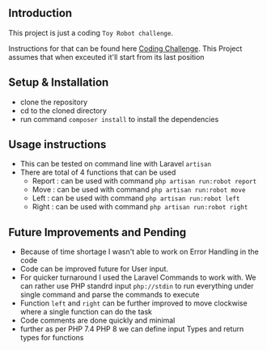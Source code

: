 ## Introduction

This project is just a coding `Toy Robot challenge`. 

Instructions for that can be found here [Coding Challenge](https://github.com/edrans/toy-robot-challenge).
This Project assumes that when exceuted it'll start from its last position

## Setup & Installation

- clone the repository
- cd to the cloned directory
- run command `composer install` to install the dependencies

## Usage instructions

- This can be tested on command line with Laravel `artisan`
- There are total of 4 functions that can be used
  - Report : can be used with command `php artisan run:robot report`
  - Move : can be used with command `php artisan run:robot move`
  - Left : can be used with command `php artisan run:robot left`
  - Right : can be used with command `php artisan run:robot right`


## Future Improvements and Pending
- Because of time shortage I wasn't able to work on Error Handling in the code
- Code can be improved future for User input.
- For quicker turnaround I used the Laravel Commands to work with. We can rather use PHP standrd input `php://stdin` to run everything under single command and parse the commands to execute
- Function `left` and `right` can be further improved to move clockwise where a single function can do the task
- Code comments are done quickly and minimal
- further as per PHP 7.4 PHP 8 we can define input Types and return types for functions
